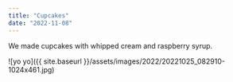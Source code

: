 ```yaml
---
title: "Cupcakes"
date: "2022-11-08"
---
```


We made cupcakes with whipped cream and raspberry syrup.

![yo yo]({{ site.baseurl }}/assets/images/2022/20221025_082910-1024x461.jpg)
